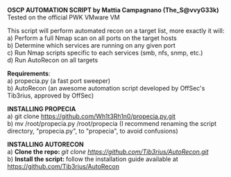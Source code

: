 <b> OSCP AUTOMATION SCRIPT by Mattia Campagnano (The_S@vvyG33k) </b>
<br> Tested on the official PWK VMware VM </br>

This script will perform automated recon on a target list, more exactly it will: 
</br> a) Perform a full Nmap scan on all ports on the target hosts<br> b) Determine which services are running on any given port</br> c) Run Nmap scripts specific to each services (smb, nfs, snmp, etc.) </br>
d) Run AutoRecon on all targets

<b>Requirements</b>:
</br> a) propecia.py (a fast port sweeper)
</br> b) AutoRecon (an awesome automation script developed by OffSec's Tib3rius, approved by OffSec)</br>

<b>INSTALLING PROPECIA</b> <br>
a) git clone https://github.com/Wh1t3Rh1n0/propecia.py.git <br> b) mv /root/propecia.py /root/propecia (I recommend renaming the script directory, "propecia.py", to "propecia", to avoid confusions) <br>

<b>INSTALLING AUTORECON</b> <br> a) <b> Clone the repo: </b> <em>git clone https://github.com/Tib3rius/AutoRecon.git </em><br>
b) <b>Install the script: </b> follow the installation guide available at https://github.com/Tib3rius/AutoRecon </br>

